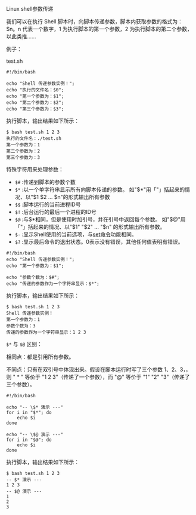 Linux shell参数传递

我们可以在执行 Shell 脚本时，向脚本传递参数，脚本内获取参数的格式为：$n。n 代表一个数字，1 为执行脚本的第一个参数，2 为执行脚本的第二个参数，以此类推……

例子：

test.sh
```
#!/bin/bash

echo "Shell 传递参数实例！";
echo "执行的文件名：$0";
echo "第一个参数为：$1";
echo "第二个参数为：$2";
echo "第三个参数为：$3";
```

执行脚本，输出结果如下所示：
```
$ bash test.sh 1 2 3
执行的文件名：./test.sh
第一个参数为：1
第二个参数为：2
第三个参数为：3
```

特殊字符用来处理参数：

  * `$#` :传递到脚本的参数个数
  * `$*` :以一个单字符串显示所有向脚本传递的参数。
如"$*"用「"」括起来的情况、以"$1 $2 … $n"的形式输出所有参数
  * `$$` :脚本运行的当前进程ID号
  * `$!` :后台运行的最后一个进程的ID号
  * `$@` :与$*相同，但是使用时加引号，并在引号中返回每个参数。
如"$@"用「"」括起来的情况、以"$1" "$2" … "$n" 的形式输出所有参数。
  * `$-` :显示Shell使用的当前选项，与[set命令](linux_set.md)功能相同。
  * `$?` :显示最后命令的退出状态。0表示没有错误，其他任何值表明有错误。

```
#!/bin/bash
echo "Shell 传递参数实例！";
echo "第一个参数为：$1";

echo "参数个数为：$#";
echo "传递的参数作为一个字符串显示：$*";
```

执行脚本，输出结果如下所示：
```
$ bash test.sh 1 2 3
Shell 传递参数实例！
第一个参数为：1
参数个数为：3
传递的参数作为一个字符串显示：1 2 3
```

`$*` 与 `$@` 区别：

相同点：都是引用所有参数。

不同点：只有在双引号中体现出来。假设在脚本运行时写了三个参数 1、2、3，，则 " * " 等价于 "1 2 3"（传递了一个参数），而 "@" 等价于 "1" "2" "3"（传递了三个参数）。

```
#!/bin/bash

echo "-- \$* 演示 ---"
for i in "$*"; do
    echo $i
done

echo "-- \$@ 演示 ---"
for i in "$@"; do
    echo $i
done
```

执行脚本，输出结果如下所示：
```
$ bash test.sh 1 2 3
-- $* 演示 ---
1 2 3
-- $@ 演示 ---
1
2
3
```